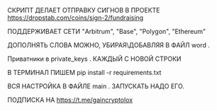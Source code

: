
СКРИПТ ДЕЛАЕТ ОТПРАВКУ СИГНОВ В ПРОЕКТЕ https://dropstab.com/coins/sign-2/fundraising

ПОДДЕРЖИВАЕТ СЕТИ "Arbitrum", "Base", "Polygon", "Ethereum"

ДОПОЛНЯТЬ СЛОВА МОЖНО, УБИРАЯ\ДОБАВЛЯЯ В ФАЙЛ word .


Приватники в private_keys . КАЖДЫЙ С НОВОЙ СТРОКИ

В ТЕРМИНАЛ ПИШЕМ pip install -r requirements.txt

ВСЯ НАСТРОЙКА В ФАЙЛЕ main . ЗАПУСКАТЬ НАДО ЕГО.

ПОДПИСКА НА https://t.me/gaincryptolox
